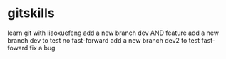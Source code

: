 # gitskills
learn git with liaoxuefeng
add a new branch dev AND feature
add a new branch dev to test no fast-forward
add a new branch dev2 to test fast-foward
fix a bug
